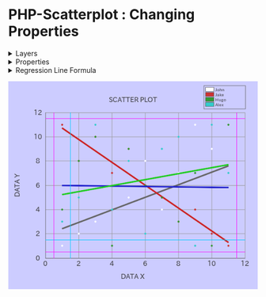 # PHP-Scatterplot : Changing Properties

<details><summary>Layers</summary>

|#|John: x|John: y|Jake: x|Jake: y|Hugo: x|Hugo: y|Alex: x|Alex: y|
|:---:|:---:|:---:|:---:|:---:|:---:|:---:|:---:|:---:|
|0|1|1|1|11|1|4|1|3|
|1|2|2|2|8|2|8|2|5|
|2|3|3|3|10|3|10|3|11|
|3|4|4|4|7|4|1|4|4|
|4|5|5|5|9|5|9|5|8|
|5|6|8|6|6|6|6|6|2|
|6|7|4|7|5|7|5|7|9|
|7|8|7|8|3|8|3|8|10|
|8|9|11|9|4|9|7|9|1|
|9|10|9|10|2|10|1|10|11|
|10|11|1|11|1|11|11|11|7|
</details>

<details><summary>Properties</summary>

|Key|Value|
|:---:|:---:|
|canvasWidth|600|
|canvasHeight|500|
|canvasBackgroundColor|#ccccff|
|frameXRatio|0.8|
|frameYRatio|0.7|
|axisColor|#666666|
|axisWidth|1|
|gridColor|#999999|
|gridWidth|1|
|gridXPitch|2|
|gridYPitch|2|
|gridXMax|12|
|gridXMin|0|
|gridYMax|12|
|gridYMin|0|
|gridX|`true`|
|gridY|`true`|
|xLimitUpper|12|
|xLimitLower|0|
|yLimitUpper|12|
|yLimitLower|0|
|plotDiameter|4|
|plotColor|#33cccc|
|fontPath|fonts/ipaexg.ttf|
|fontSize|16|
|fontColor|#333333|
|outlierDiameter|2|
|outlierColor|#ff0000|
|mean|`false`|
|meanColor|#0000ff|
|labels|[x, y]|
|labelX|DATA X|
|labelY|DATA Y|
|caption|SCATTER PLOT|
|legend|`true`|
|legendCount|4|
|legends|[John, Jake, Hugo, Alex]|
|legendWidth|100|
|legendFontSize|10|
|colors|[#ffffff, #cc3333, #339933, #33cccc, #cc3333, #ffcc33, #cccc33, #cc33cc]|
</details>

<details><summary>Regression Line Formula</summary>

- John: y = 0.51818181818182 x + 1.8909090909091
- Jake: y = -0.94545454545455 x + 11.672727272727
- Hugo: y = -0.018181818181818 x + 6.0181818181818
- Alex: y = 0.24545454545455 x + 4.9818181818182
</details>

![ChangingProperties.png](img/ChangingProperties.png)
